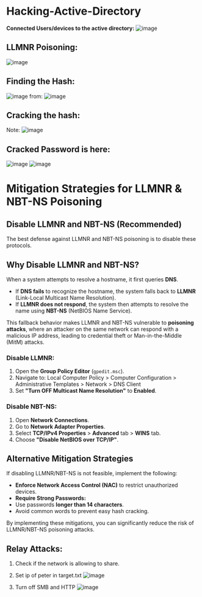 # Hacking-Active-Directory

**Connected Users/devices to the active directory:**
![image](https://github.com/user-attachments/assets/c99c2e39-b36a-428b-a5a4-5920a2b904e9)

**LLMNR Poisoning:** 
----------------------------------------------
![image](https://github.com/user-attachments/assets/06da6b8c-7536-4fc8-bb3e-83adb0b13f11)

Finding the Hash:
----------------------------
![image](https://github.com/user-attachments/assets/206f8562-5f5a-4589-bbc3-9f695981527b)
from:
![image](https://github.com/user-attachments/assets/48393623-fc22-42d4-83ab-d2effa75b2a6)

Cracking the hash:
------------------------------
Note: 
![image](https://github.com/user-attachments/assets/ff43987f-db9a-46ce-9166-b99b419ed069)

Cracked Password is here:
-------------------------------
![image](https://github.com/user-attachments/assets/4997b66f-d12f-4ab6-8b6a-d72034514810)
![image](https://github.com/user-attachments/assets/3e5ab67c-043d-4d9f-a56f-cb6deb318b4d)

# Mitigation Strategies for LLMNR & NBT-NS Poisoning

## Disable LLMNR and NBT-NS (Recommended)

The best defense against LLMNR and NBT-NS poisoning is to disable these protocols.

## Why Disable LLMNR and NBT-NS?

When a system attempts to resolve a hostname, it first queries **DNS**.  
- If **DNS fails** to recognize the hostname, the system falls back to **LLMNR** (Link-Local Multicast Name Resolution).  
- If **LLMNR does not respond**, the system then attempts to resolve the name using **NBT-NS** (NetBIOS Name Service).  

This fallback behavior makes LLMNR and NBT-NS vulnerable to **poisoning attacks**, where an attacker on the same network can respond with a malicious IP address, leading to credential theft or Man-in-the-Middle (MitM) attacks.

### Disable LLMNR:
1. Open the **Group Policy Editor** (`gpedit.msc`).
2. Navigate to:  Local Computer Policy > Computer Configuration > Administrative Templates > Network > DNS Client
3. Set **"Turn OFF Multicast Name Resolution"** to **Enabled**.

### Disable NBT-NS:
1. Open **Network Connections**.
2. Go to **Network Adapter Properties**.
3. Select **TCP/IPv4 Properties** > **Advanced** tab > **WINS** tab.
4. Choose **"Disable NetBIOS over TCP/IP"**.

## Alternative Mitigation Strategies

If disabling LLMNR/NBT-NS is not feasible, implement the following:

- **Enforce Network Access Control (NAC)** to restrict unauthorized devices.
- **Require Strong Passwords:**
- Use passwords **longer than 14 characters**.
- Avoid common words to prevent easy hash cracking.

By implementing these mitigations, you can significantly reduce the risk of LLMNR/NBT-NS poisoning attacks.

**Relay Attacks:**
---------------------------
1. Check if the network is allowing to share.
2. Set ip of peter in target.txt ![image](https://github.com/user-attachments/assets/d7f2b8f1-7df7-414c-855d-4f1f0c92688f)

3. Turn off SMB and HTTP
![image](https://github.com/user-attachments/assets/1a3ba50d-4a8f-4b93-85a9-3b155f7c6b25)










